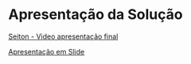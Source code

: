 # Apresentação da Solução

[Seiton - Video apresentação final](https://youtu.be/KlytjP50A74)

[Apresentação em Slide](/presentation/slide.pdf)
